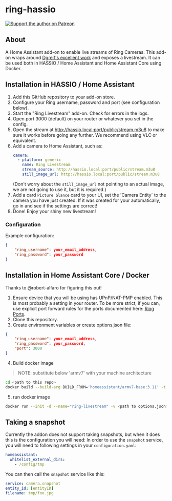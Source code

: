 # ring-hassio
[![Support the author on Patreon][patreon-shield]][patreon]
## About
A Home Assistant add-on to enable live streams of Ring Cameras.
This add-on wraps around [Dgreif's excellent work](https://github.com/dgreif/ring) and exposes a livestream.
It can be used both in HASSIO / Home Assistant and Home Assistant Core using Docker.

## Installation in HASSIO / Home Assistant
1. Add this GitHub repository to your add-on store. 
2. Configure your Ring username, password and port (see configuration below).
3. Start the "Ring Livestream" add-on. Check for errors in the logs.
4. Open port 3000 (default) on your router or whatever you set in the config.
5. Open the stream at http://hassio.local:port/public/stream.m3u8 to make sure it works before going any further. We recommend using VLC or equivalent.
6. Add a camera to Home Assistant, such as:
   ```yaml
   camera:
     - platform: generic
       name: Ring Livestream
       stream_source: http://hassio.local:port/public/stream.m3u8
       still_image_url: http://hassio.local:port/public/stream.m3u8
    ```
    (Don't worry about the `still_image_url` not pointing to an actual image, we are not going to use it, but it is required.)
7. Add a card `Picture Glance` card to your UI, set the 'Camera Entity` to the camera you have just created. If it was created for your automatically, go in and see if the settings are correct!
8. Done! Enjoy your shiny new livestream!

### Configuration
Example configuration:
```json
{
    "ring_username": your_email_address,
    "ring_password": your_password
}
```

## Installation in Home Assistant Core / Docker
Thanks to @robert-alfaro for figuring this out!
1. Ensure device that you will be using has UPnP/NAT-PMP enabled. This is most probably a setting in your router. To be more strict, if you can, use explicit port forward rules for the ports documented here: [Ring Ports](https://support.ring.com/hc/en-us/articles/205385394-The-Protocols-and-Ports-Used-by-Ring-Devices).
2. Clone this repository.
3. Create environment variables or create options.json file:
```json
{
    "ring_username": your_email_address,
    "ring_password": your_password,
    "port": 3000
}
```
4. Build docker image
> NOTE: substitute below 'armv7' with your machine architecture
```bash
cd <path to this repo>
docker build --build-arg BUILD_FROM='homeassistant/armv7-base:3.11' -t ring-hassio .
```

5. run docker image
```bash
docker run --init -d --name="ring-livestream" -v <path to options.json>:/data/options.json -p 3000:3000 ring-hassio
```

## Taking a snapshot
Currently the addon does not support taking snapshots, but when it does this is the configuration you will need:
In order to use the `snapshot` service, you will need to following settings in your `configuration.yaml`:
   ```yaml
   homeassistant:
     whitelist_external_dirs:
       - /config/tmp
   ```
   You can then call the `snapshot` service like this:
   ```yaml
   service: camera.snapshot
   entity_id: [entityID]
   filename: tmp/foo.jpg
   ```
[patreon-shield]: https://frenck.dev/wp-content/uploads/2019/12/patreon.png
[patreon]: https://www.patreon.com/dutchdatadude
